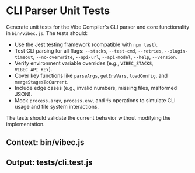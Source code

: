 # CLI Parser Unit Tests

Generate unit tests for the Vibe Compiler's CLI parser and core functionality in `bin/vibec.js`. The tests should:
- Use the Jest testing framework (compatible with `npm test`).
- Test CLI parsing for all flags: `--stacks`, `--test-cmd`, `--retries`, `--plugin-timeout`, `--no-overwrite`, `--api-url`, `--api-model`, `--help`, `--version`.
- Verify environment variable overrides (e.g., `VIBEC_STACKS`, `VIBEC_API_KEY`).
- Cover key functions like `parseArgs`, `getEnvVars`, `loadConfig`, and `mergeStagesToCurrent`.
- Include edge cases (e.g., invalid numbers, missing files, malformed JSON).
- Mock `process.argv`, `process.env`, and `fs` operations to simulate CLI usage and file system interactions.

The tests should validate the current behavior without modifying the implementation.

## Context: bin/vibec.js
## Output: tests/cli.test.js
